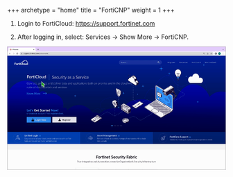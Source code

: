 +++
archetype = "home"
title = "FortiCNP"
weight = 1
+++

1. Login to FortiCloud: https://support.fortinet.com

1. After logging in, select: Services -> Show More -> FortiCNP.

![image info](forticloud-forticnp-login.gif)


